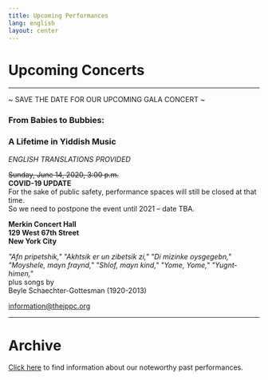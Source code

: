 ```yaml
---
title: Upcoming Performances
lang: english
layout: center
---
```


# Upcoming Concerts
  
_____
~ SAVE THE DATE FOR OUR UPCOMING GALA CONCERT ~


### From Babies to Bubbies:
### A Lifetime in Yiddish Music

*ENGLISH TRANSLATIONS PROVIDED*

~~Sunday, June 14, 2020, 3:00 p.m.~~   
**COVID-19 UPDATE**  
For the sake of public safety, performance spaces will still be closed at that time.  
So we need to postpone the event until 2021 – date TBA.

**Merkin Concert Hall  
129 West 67th Street  
New York City**

*"Afn pripetshik," "Akhtsik er un zibetsik zi," "Di mizinke oysgegebn,"    
"Moyshele, mayn fraynd," "Shlof, mayn kind," "Yome, Yome," "Yugnt-himen,"*  
plus songs by   
Beyle Schaechter-Gottesman (1920-2013)  

[information@thejppc.org](mailto:information@thejppc.org)

_____

# Archive

[Click here](concerts_archive.html) to find information about our noteworthy past performances.
